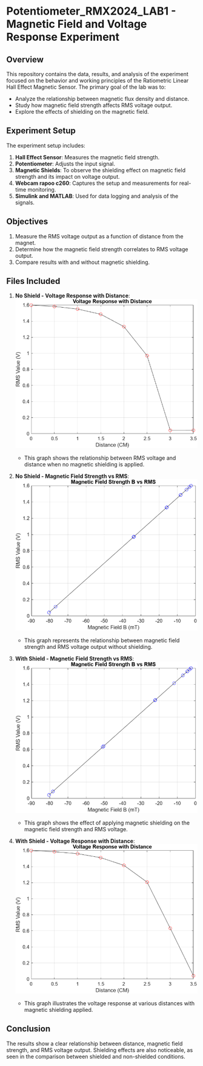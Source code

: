 # Potentiometer_RMX2024_LAB1 - Magnetic Field and Voltage Response Experiment

## Overview

This repository contains the data, results, and analysis of the experiment focused on the behavior and working principles of the Ratiometric Linear Hall Effect Magnetic Sensor. The primary goal of the lab was to:

- Analyze the relationship between magnetic flux density and distance.
- Study how magnetic field strength affects RMS voltage output.
- Explore the effects of shielding on the magnetic field.

## Experiment Setup

The experiment setup includes:
1. **Hall Effect Sensor**: Measures the magnetic field strength.
2. **Potentiometer**: Adjusts the input signal.
3. **Magnetic Shields**: To observe the shielding effect on magnetic field strength and its impact on voltage output.
4. **Webcam rapoo c260**: Captures the setup and measurements for real-time monitoring.
5. **Simulink and MATLAB**: Used for data logging and analysis of the signals.

## Objectives

1. Measure the RMS voltage output as a function of distance from the magnet.
2. Determine how the magnetic field strength correlates to RMS voltage output.
3. Compare results with and without magnetic shielding.

## Files Included

1. **No Shield - Voltage Response with Distance**: 
   ![No Shield - Voltage Response](./labmaxne/No_Shieldmak_VR.png)
   - This graph shows the relationship between RMS voltage and distance when no magnetic shielding is applied.

2. **No Shield - Magnetic Field Strength vs RMS**: 
   ![No Shield - Magnetic Field Strength](./labmaxne/Noshieldmak_Magnetic_Field_Strength.png)
   - This graph represents the relationship between magnetic field strength and RMS voltage output without shielding.

3. **With Shield - Magnetic Field Strength vs RMS**: 
   ![With Shield - Magnetic Field Strength](./labmaxne/Shieldmak_Magnetic_Field_Strength.png)
   - This graph shows the effect of applying magnetic shielding on the magnetic field strength and RMS voltage.

4. **With Shield - Voltage Response with Distance**: 
   ![With Shield - Voltage Response](./labmaxne/Shieldmak_VR.png)
   - This graph illustrates the voltage response at various distances with magnetic shielding applied.

## Conclusion

The results show a clear relationship between distance, magnetic field strength, and RMS voltage output. Shielding effects are also noticeable, as seen in the comparison between shielded and non-shielded conditions.

